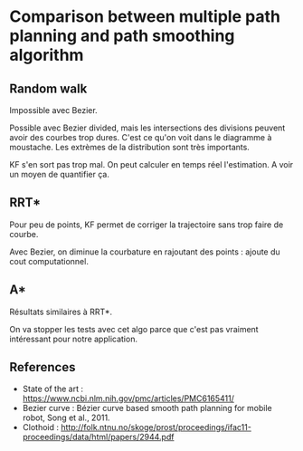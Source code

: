 # Comparison between multiple path planning and path smoothing algorithm

## Random walk
Impossible avec Bezier.

Possible avec Bezier divided, mais les intersections des divisions peuvent avoir
des courbes trop dures. C'est ce qu'on voit dans le diagramme à moustache. Les
extrèmes de la distribution sont très importants.

KF s'en sort pas trop mal. On peut calculer en temps réel l'estimation. A voir un moyen de quantifier ça.

## RRT*
Pour peu de points, KF permet de corriger la trajectoire sans trop faire de courbe.

Avec Bezier, on diminue la courbature en rajoutant des points : ajoute du cout computationnel.

## A*

Résultats similaires à RRT*.

On va stopper les tests avec cet algo parce que c'est pas vraiment intéressant
pour notre application.

## References

- State of the art : https://www.ncbi.nlm.nih.gov/pmc/articles/PMC6165411/
- Bezier curve : Bézier curve based smooth path planning for mobile robot, Song et al., 2011.
- Clothoid : http://folk.ntnu.no/skoge/prost/proceedings/ifac11-proceedings/data/html/papers/2944.pdf
